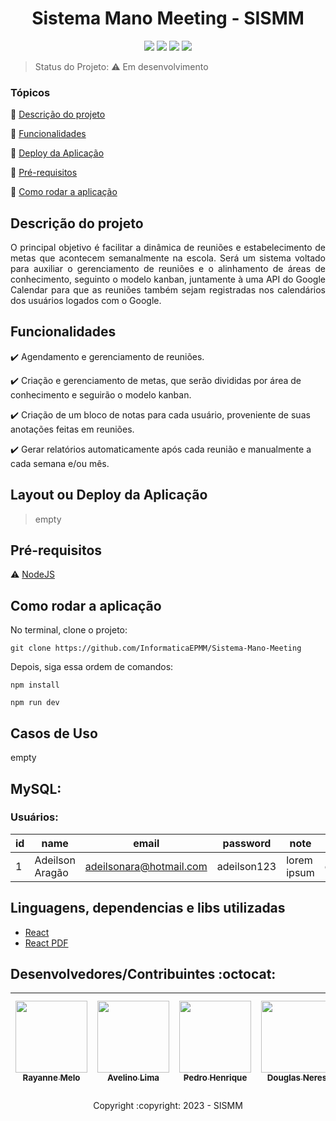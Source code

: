 <h1 align="center"> Sistema Mano Meeting - SISMM</h1> 

<p align="center">
  <img src="https://img.shields.io/static/v1?label=figma&message=design&color=blue&style=for-the-badge&logo=figma"/>
  <img src="https://img.shields.io/static/v1?label=react&message=framework&color=blue&style=for-the-badge&logo=REACT"/>
  <img src="https://img.shields.io/static/v1?label=php&message=back-end&color=blue&style=for-the-badge&logo=php"/>
  <img src="http://img.shields.io/static/v1?label=MySQL&message=database&color=blue&style=for-the-badge&logo=MySQL"/>
</p>

> Status do Projeto: :warning: Em desenvolvimento

### Tópicos 

:small_blue_diamond: [Descrição do projeto](#descrição-do-projeto)

:small_blue_diamond: [Funcionalidades](#funcionalidades)

:small_blue_diamond: [Deploy da Aplicação](#deploy-da-aplicação-dash)

:small_blue_diamond: [Pré-requisitos](#pré-requisitos)

:small_blue_diamond: [Como rodar a aplicação](#como-rodar-a-aplicação-arrow_forward)

## Descrição do projeto 

<p align="justify">
  O principal objetivo é facilitar a dinâmica de reuniões e estabelecimento de metas que acontecem semanalmente na escola. Será um sistema voltado para auxiliar o gerenciamento de reuniões e o alinhamento de áreas de conhecimento, seguinto o modelo kanban, juntamente à uma API do Google Calendar para que as reuniões também sejam registradas nos calendários dos usuários logados com o Google.
</p>

## Funcionalidades

:heavy_check_mark: Agendamento e gerenciamento de reuniões.

:heavy_check_mark: Criação e gerenciamento de metas, que serão divididas por área de conhecimento e seguirão o modelo kanban.  

:heavy_check_mark: Criação de um bloco de notas para cada usuário, proveniente de suas anotações feitas em reuniões.

:heavy_check_mark: Gerar relatórios automaticamente após cada reunião e manualmente a cada semana e/ou mês.

## Layout ou Deploy da Aplicação

> empty

## Pré-requisitos

:warning: [NodeJS](https://nodejs.org/en/download/)


## Como rodar a aplicação 

No terminal, clone o projeto: 

```
git clone https://github.com/InformaticaEPMM/Sistema-Mano-Meeting
```

Depois, siga essa ordem de comandos:

```
npm install
```

```
npm run dev
```


## Casos de Uso

empty

## MySQL:

### Usuários: 

|id|name|email|password|note|report|
| -------- |-------- |-------- |-------- |-------- | -------- |
|1|Adeilson Aragão|adeilsonara@hotmail.com|adeilson123|lorem ipsum|dolorhictibiproderitolim|


## Linguagens, dependencias e libs utilizadas 

- [React](https://pt-br.reactjs.org/docs/create-a-new-react-app.html)
- [React PDF](https://react-pdf.org/)


## Desenvolvedores/Contribuintes :octocat:

| [<img src="https://avatars.githubusercontent.com/u/102603196?s=400&u=0a5c38586563399967952525e7ba0cb7402f3df2&v=4" width=115><br><sub>Rayanne Melo</sub>](https://github.com/rayannemd) | [<img src="https://avatars.githubusercontent.com/u/102837037?v=4" width=115><br><sub>Avelino Lima</sub>](https://github.com/avelinogomes2005) | [<img src="https://avatars.githubusercontent.com/u/99053395?v=4" width=115><br><sub>Pedro Henrique</sub>](https://github.com/Pedro77h) | [<img src="https://avatars.githubusercontent.com/u/95438036?v=4" width=115><br><sub>Douglas Neres</sub>](https://github.com/DouglasNeres) | [<img src="https://avatars.githubusercontent.com/u/104690519?v=4" width=115><br><sub>Mairton Rodrigues</sub>](https://github.com/mairtonr) 
| :---: | :---: | :---:  | :---: | :---: 

<p align="center">Copyright :copyright: 2023 - SISMM</p>

